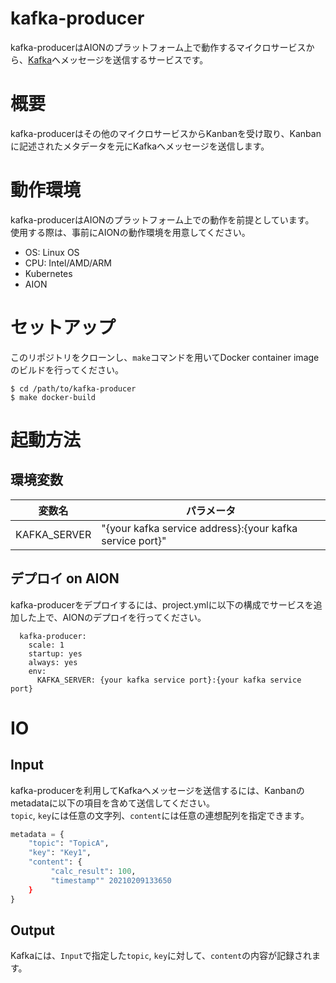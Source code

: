 # kafka-producer

kafka-producerはAIONのプラットフォーム上で動作するマイクロサービスから、[Kafka](https://kafka.apache.org/)へメッセージを送信するサービスです。  

# 概要

kafka-producerはその他のマイクロサービスからKanbanを受け取り、Kanbanに記述されたメタデータを元にKafkaへメッセージを送信します。  

# 動作環境

kafka-producerはAIONのプラットフォーム上での動作を前提としています。  
使用する際は、事前にAIONの動作環境を用意してください。

* OS: Linux OS
* CPU: Intel/AMD/ARM
* Kubernetes
* AION

# セットアップ

このリポジトリをクローンし、`make`コマンドを用いてDocker container imageのビルドを行ってください。

```
$ cd /path/to/kafka-producer
$ make docker-build
```

# 起動方法

## 環境変数

|変数名|パラメータ|
|-|-|
|KAFKA_SERVER|"{your kafka service address}:{your kafka service port}"|

## デプロイ on AION

kafka-producerをデプロイするには、project.ymlに以下の構成でサービスを追加した上で、AIONのデプロイを行ってください。

```
  kafka-producer:
    scale: 1
    startup: yes
    always: yes
    env:
      KAFKA_SERVER: {your kafka service port}:{your kafka service port}
```

# IO

## Input

kafka-producerを利用してKafkaへメッセージを送信するには、Kanbanのmetadataに以下の項目を含めて送信してください。  
`topic`, `key`には任意の文字列、`content`には任意の連想配列を指定できます。

```Python
metadata = {
    "topic": "TopicA",
    "key": "Key1",
    "content": {
         "calc_result": 100,
         "timestamp"" 20210209133650
    }
}

```

## Output

Kafkaには、`Input`で指定した`topic`, `key`に対して、`content`の内容が記録されます。
